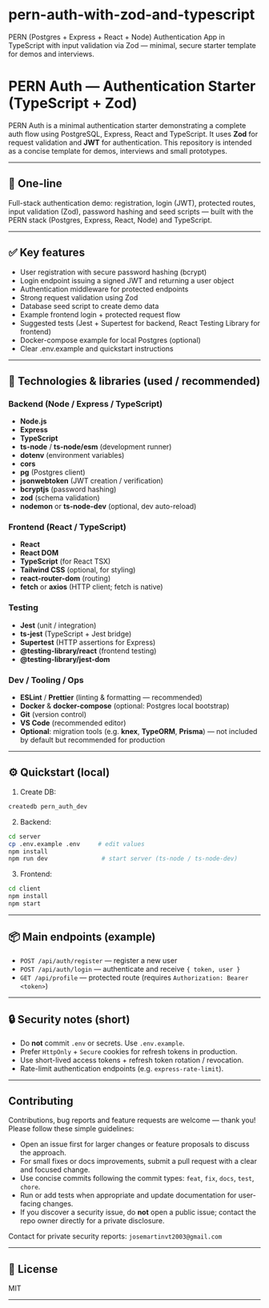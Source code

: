 # pern-auth-with-zod-and-typescript
PERN (Postgres + Express + React + Node) Authentication App in TypeScript with input validation via Zod — minimal, secure starter template for demos and interviews.

# PERN Auth — Authentication Starter (TypeScript + Zod)

PERN Auth is a minimal authentication starter demonstrating a complete auth flow using PostgreSQL, Express, React and TypeScript. It uses **Zod** for request validation and **JWT** for authentication. This repository is intended as a concise template for demos, interviews and small prototypes.

---

## 🚀 One-line
Full-stack authentication demo: registration, login (JWT), protected routes, input validation (Zod), password hashing and seed scripts — built with the PERN stack (Postgres, Express, React, Node) and TypeScript.

---

## ✅ Key features
- User registration with secure password hashing (bcrypt)
- Login endpoint issuing a signed JWT and returning a user object
- Authentication middleware for protected endpoints
- Strong request validation using Zod
- Database seed script to create demo data
- Example frontend login + protected request flow
- Suggested tests (Jest + Supertest for backend, React Testing Library for frontend)
- Docker-compose example for local Postgres (optional)
- Clear .env.example and quickstart instructions

---

## 🧰 Technologies & libraries (used / recommended)

### Backend (Node / Express / TypeScript)
- **Node.js**
- **Express**
- **TypeScript**
- **ts-node** / **ts-node/esm** (development runner)
- **dotenv** (environment variables)
- **cors**
- **pg** (Postgres client)
- **jsonwebtoken** (JWT creation / verification)
- **bcryptjs** (password hashing)
- **zod** (schema validation)
- **nodemon** or **ts-node-dev** (optional, dev auto-reload)

### Frontend (React / TypeScript)
- **React**
- **React DOM**
- **TypeScript** (for React TSX)
- **Tailwind CSS** (optional, for styling)
- **react-router-dom** (routing)
- **fetch** or **axios** (HTTP client; fetch is native)

### Testing
- **Jest** (unit / integration)
- **ts-jest** (TypeScript + Jest bridge)
- **Supertest** (HTTP assertions for Express)
- **@testing-library/react** (frontend testing)
- **@testing-library/jest-dom**

### Dev / Tooling / Ops
- **ESLint** / **Prettier** (linting & formatting — recommended)
- **Docker** & **docker-compose** (optional: Postgres local bootstrap)
- **Git** (version control)
- **VS Code** (recommended editor)
- **Optional**: migration tools (e.g. **knex**, **TypeORM**, **Prisma**) — not included by default but recommended for production

---

## ⚙️ Quickstart (local)

1. Create DB:
```bash
createdb pern_auth_dev
````

2. Backend:

```bash
cd server
cp .env.example .env     # edit values
npm install
npm run dev               # start server (ts-node / ts-node-dev)
```

3. Frontend:

```bash
cd client
npm install
npm start
```

---

## 📦 Main endpoints (example)

* `POST /api/auth/register` — register a new user
* `POST /api/auth/login` — authenticate and receive `{ token, user }`
* `GET /api/profile` — protected route (requires `Authorization: Bearer <token>`)

---

## 🔒 Security notes (short)

* Do **not** commit `.env` or secrets. Use `.env.example`.
* Prefer `HttpOnly` + `Secure` cookies for refresh tokens in production.
* Use short-lived access tokens + refresh token rotation / revocation.
* Rate-limit authentication endpoints (e.g. `express-rate-limit`).

---

## Contributing

Contributions, bug reports and feature requests are welcome — thank you!  
Please follow these simple guidelines:

- Open an issue first for larger changes or feature proposals to discuss the approach.  
- For small fixes or docs improvements, submit a pull request with a clear and focused change.  
- Use concise commits following the commit types: `feat`, `fix`, `docs`, `test`, `chore`.  
- Run or add tests when appropriate and update documentation for user-facing changes.  
- If you discover a security issue, do **not** open a public issue; contact the repo owner directly for a private disclosure.

Contact for private security reports: `josemartinvt2003@gmail.com`

---

## 📄 License

MIT

---

```
```
